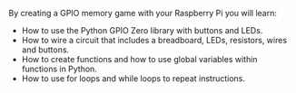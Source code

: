 By creating a GPIO memory game with your Raspberry Pi you will learn:

- How to use the Python GPIO Zero library with buttons and LEDs.
- How to wire a circuit that includes a breadboard, LEDs, resistors, wires and buttons.
- How to create functions and how to use global variables within functions in Python.
- How to use for loops and while loops to repeat instructions.
